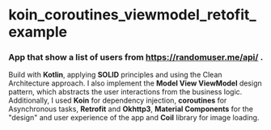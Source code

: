 # koin_coroutines_viewmodel_retofit_example

### App that show a list of users from https://randomuser.me/api/ .

Build with **Kotlin**, applying **SOLID** principles and using the Clean Architecture approach. I also implement the **Model View ViewModel** design pattern, which abstracts the user interactions from the business logic. Additionally, I used  **Koin** for dependency injection, **coroutines** for Asynchronous tasks, **Retrofit** and **Okhttp3**, **Material Components** for the "design" and user experience of the app and **Coil** library for image loading.
